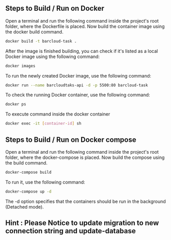 ## Steps to Build / Run on Docker

Open a terminal and run the following command inside the project's root folder, where the Dockerfile is placed.
Now build the container image using the docker build command.
```sh
docker build -t barcloud-task .
```
After the image is finished building, you can check if it's listed as a local Docker image using the following command:
```sh
docker images
```
To run the newly created Docker image, use the following command:
```sh
docker run --name barcloudtaks-api -d -p 5500:80 barcloud-task
```

To check the running Docker container, use the following command:
```sh
docker ps
```
To execute command inside the docker container
```sh
docker exec -it [container-id] sh
```
## Steps to Build / Run on Docker compose

Open a terminal and run the following command inside the project's root folder, where the docker-compose is placed.
Now build the compose using the build command.
```sh
docker-compose build
```

To run it, use the following command:
```sh
docker-compose up -d
```
The -d option specifies that the containers should be run in the background (Detached mode).


## Hint : Please Notice to update migration to new connection string and update-database